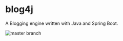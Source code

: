 # blog4j
A Blogging engine written with Java and Spring Boot.

![master branch](https://github.com/action-server/blog4j/actions/workflows/ci.yml/badge.svg?branch=master)
